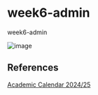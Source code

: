 # week6-admin
week6-admin

![image](https://github.com/user-attachments/assets/f51f002f-56c5-44c6-8e04-780b4de93891)

## References

[Academic Calendar 2024/25](https://www.ul.ie/academic-registry/academic-calendars-past-future/academic-calendar-2024/25)
